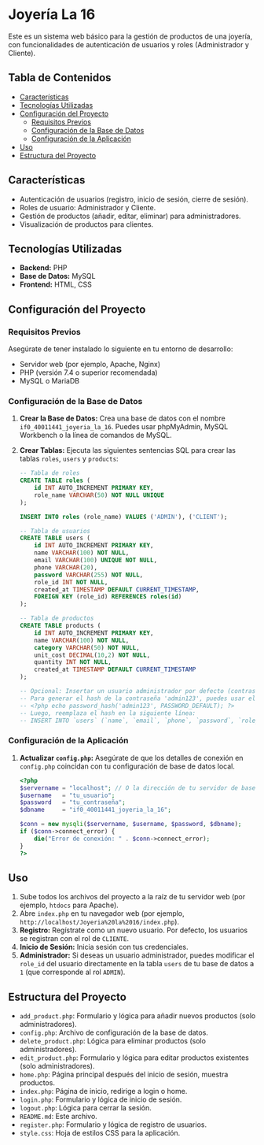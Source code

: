 # Joyería La 16

Este es un sistema web básico para la gestión de productos de una joyería, con funcionalidades de autenticación de usuarios y roles (Administrador y Cliente).

## Tabla de Contenidos
- [Características](#características)
- [Tecnologías Utilizadas](#tecnologías-utilizadas)
- [Configuración del Proyecto](#configuración-del-proyecto)
  - [Requisitos Previos](#requisitos-previos)
  - [Configuración de la Base de Datos](#configuración-de-la-base-de-datos)
  - [Configuración de la Aplicación](#configuración-de-la-aplicación)
- [Uso](#uso)
- [Estructura del Proyecto](#estructura-del-proyecto)

## Características
- Autenticación de usuarios (registro, inicio de sesión, cierre de sesión).
- Roles de usuario: Administrador y Cliente.
- Gestión de productos (añadir, editar, eliminar) para administradores.
- Visualización de productos para clientes.

## Tecnologías Utilizadas
- **Backend:** PHP
- **Base de Datos:** MySQL
- **Frontend:** HTML, CSS

## Configuración del Proyecto

### Requisitos Previos
Asegúrate de tener instalado lo siguiente en tu entorno de desarrollo:
- Servidor web (por ejemplo, Apache, Nginx)
- PHP (versión 7.4 o superior recomendada)
- MySQL o MariaDB

### Configuración de la Base de Datos

1.  **Crear la Base de Datos:**
    Crea una base de datos con el nombre `if0_40011441_joyeria_la_16`. Puedes usar phpMyAdmin, MySQL Workbench o la línea de comandos de MySQL.

2.  **Crear Tablas:**
    Ejecuta las siguientes sentencias SQL para crear las tablas `roles`, `users` y `products`:

    ```sql
    -- Tabla de roles
    CREATE TABLE roles (
        id INT AUTO_INCREMENT PRIMARY KEY,
        role_name VARCHAR(50) NOT NULL UNIQUE
    );

    INSERT INTO roles (role_name) VALUES ('ADMIN'), ('CLIENT');

    -- Tabla de usuarios
    CREATE TABLE users (
        id INT AUTO_INCREMENT PRIMARY KEY,
        name VARCHAR(100) NOT NULL,
        email VARCHAR(100) UNIQUE NOT NULL,
        phone VARCHAR(20),
        password VARCHAR(255) NOT NULL,
        role_id INT NOT NULL,
        created_at TIMESTAMP DEFAULT CURRENT_TIMESTAMP,
        FOREIGN KEY (role_id) REFERENCES roles(id)
    );

    -- Tabla de productos
    CREATE TABLE products (
        id INT AUTO_INCREMENT PRIMARY KEY,
        name VARCHAR(100) NOT NULL,
        category VARCHAR(50) NOT NULL,
        unit_cost DECIMAL(10,2) NOT NULL,
        quantity INT NOT NULL,
        created_at TIMESTAMP DEFAULT CURRENT_TIMESTAMP
    );

    -- Opcional: Insertar un usuario administrador por defecto (contraseña: admin123)
    -- Para generar el hash de la contraseña 'admin123', puedes usar el siguiente código PHP:
    -- <?php echo password_hash('admin123', PASSWORD_DEFAULT); ?>
    -- Luego, reemplaza el hash en la siguiente línea:
    -- INSERT INTO `users` (`name`, `email`, `phone`, `password`, `role_id`) VALUES ('Admin User', 'admin@example.com', '123456789', 'HASH_GENERADO_PARA_ADMIN123', 1);
    ```

### Configuración de la Aplicación

1.  **Actualizar `config.php`:**
    Asegúrate de que los detalles de conexión en `config.php` coincidan con tu configuración de base de datos local.

    ```php
    <?php
    $servername = "localhost"; // O la dirección de tu servidor de base de datos
    $username   = "tu_usuario";
    $password   = "tu_contraseña";
    $dbname     = "if0_40011441_joyeria_la_16";

    $conn = new mysqli($servername, $username, $password, $dbname);
    if ($conn->connect_error) {
        die("Error de conexión: " . $conn->connect_error);
    }
    ?>
    ```

## Uso

1.  Sube todos los archivos del proyecto a la raíz de tu servidor web (por ejemplo, `htdocs` para Apache).
2.  Abre `index.php` en tu navegador web (por ejemplo, `http://localhost/Joyeria%20la%2016/index.php`).
3.  **Registro:** Regístrate como un nuevo usuario. Por defecto, los usuarios se registran con el rol de `CLIENTE`.
4.  **Inicio de Sesión:** Inicia sesión con tus credenciales.
5.  **Administrador:** Si deseas un usuario administrador, puedes modificar el `role_id` del usuario directamente en la tabla `users` de tu base de datos a `1` (que corresponde al rol `ADMIN`).

## Estructura del Proyecto
- `add_product.php`: Formulario y lógica para añadir nuevos productos (solo administradores).
- `config.php`: Archivo de configuración de la base de datos.
- `delete_product.php`: Lógica para eliminar productos (solo administradores).
- `edit_product.php`: Formulario y lógica para editar productos existentes (solo administradores).
- `home.php`: Página principal después del inicio de sesión, muestra productos.
- `index.php`: Página de inicio, redirige a login o home.
- `login.php`: Formulario y lógica de inicio de sesión.
- `logout.php`: Lógica para cerrar la sesión.
- `README.md`: Este archivo.
- `register.php`: Formulario y lógica de registro de usuarios.
- `style.css`: Hoja de estilos CSS para la aplicación.